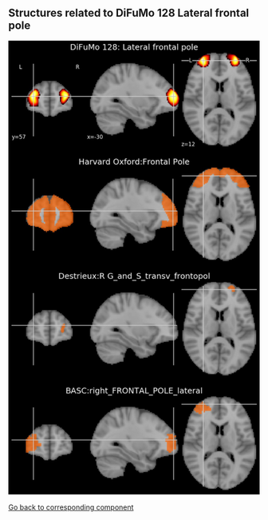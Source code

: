 


## Structures related to DiFuMo 128 Lateral frontal pole

![14](14.jpg "Structures related to DiFuMo 128 Lateral frontal pole")

[Go back to corresponding component](https://parietal-inria.github.io/DiFuMo/128/html/14.html)